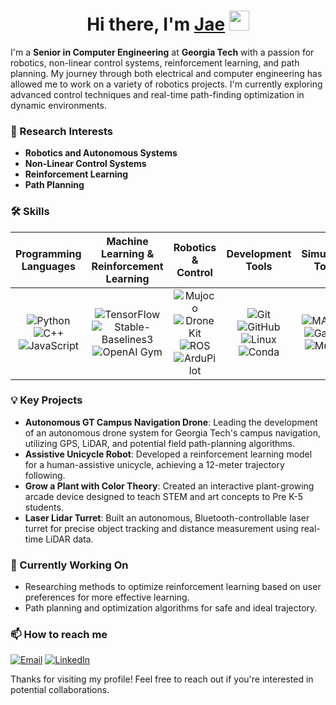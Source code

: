 <h1 align="center">Hi there, I'm <a href="https://www.blackcater.win/" target="_blank">Jae</a> <img
src="https://github.com/blackcater/blackcater/raw/main/images/Hi.gif" height="32" /></h1>

I'm a **Senior in Computer Engineering** at **Georgia Tech** with a passion for robotics, non-linear control systems, reinforcement learning, and path planning. My journey through both electrical and computer engineering has allowed me to work on a variety of robotics projects. I'm currently exploring advanced control techniques and real-time path-finding optimization in dynamic environments.

### 🎯 Research Interests
- **Robotics and Autonomous Systems**
- **Non-Linear Control Systems**
- **Reinforcement Learning**
- **Path Planning**

### 🛠 Skills

| Programming Languages | Machine Learning & Reinforcement Learning | Robotics & Control | Development Tools | Simulation Tools | Circuit Design & Modeling |
| :-------------------: | :---------------------------------------: | :---------------: | :---------------: | :--------------: | :-----------------------: |
| ![Python](https://img.shields.io/badge/-Python-3776AB?style=flat&logo=python&logoColor=white) ![C++](https://img.shields.io/badge/-C++-00599C?style=flat&logo=c%2B%2B&logoColor=white) ![JavaScript](https://img.shields.io/badge/-JavaScript-F7DF1E?style=flat&logo=javascript&logoColor=black) | ![TensorFlow](https://img.shields.io/badge/-TensorFlow-FF6F00?style=flat&logo=TensorFlow&logoColor=white) ![Stable-Baselines3](https://img.shields.io/badge/-Stable--Baselines3-00A3E0?style=flat) ![OpenAI Gym](https://img.shields.io/badge/-OpenAI%20Gym-0081CB?style=flat) | ![Mujoco](https://img.shields.io/badge/-Mujoco-000000?style=flat) ![DroneKit](https://img.shields.io/badge/-DroneKit-FF4500?style=flat) ![ROS](https://img.shields.io/badge/-ROS-22314E?style=flat&logo=ros&logoColor=white) ![ArduPilot](https://img.shields.io/badge/-ArduPilot-00979D?style=flat&logo=ArduPilot) | ![Git](https://img.shields.io/badge/-Git-F05032?style=flat&logo=git&logoColor=white) ![GitHub](https://img.shields.io/badge/-GitHub-181717?style=flat&logo=github) ![Linux](https://img.shields.io/badge/-Linux-FCC624?style=flat&logo=linux&logoColor=black) ![Conda](https://img.shields.io/badge/-Conda-44A833?style=flat&logo=anaconda&logoColor=white) | ![MATLAB](https://img.shields.io/badge/-MATLAB-0076A8?style=flat&logo=MathWorks) ![Gazebo](https://img.shields.io/badge/-Gazebo-9E9E9E?style=flat) ![Mujoco](https://img.shields.io/badge/-Mujoco-000000?style=flat) | ![CTS Microwave Studio](https://img.shields.io/badge/-CST%20Microwave%20Studio-00599C?style=flat) ![ADS](https://img.shields.io/badge/-ADS-007396?style=flat) |

### 💡 Key Projects
- **Autonomous GT Campus Navigation Drone**: Leading the development of an autonomous drone system for Georgia Tech's campus navigation, utilizing GPS, LiDAR, and potential field path-planning algorithms.
- **Assistive Unicycle Robot**: Developed a reinforcement learning model for a human-assistive unicycle, achieving a 12-meter trajectory following.
- **Grow a Plant with Color Theory**: Created an interactive plant-growing arcade device designed to teach STEM and art concepts to Pre K-5 students.
- **Laser Lidar Turret**: Built an autonomous, Bluetooth-controllable laser turret for precise object tracking and distance measurement using real-time LiDAR data.

### 🌱 Currently Working On
- Researching methods to optimize reinforcement learning based on user preferences for more effective learning.
- Path planning and optimization algorithms for safe and ideal trajectory.

### 📫 How to reach me

[![Email](https://img.shields.io/badge/Email-hpark459%40gatech.edu-red)](mailto:hpark459@gatech.edu)
[![LinkedIn](https://img.shields.io/badge/LinkedIn-Hyeonjae%20Park-blue)](https://www.linkedin.com/in/hyeonjae-park)

Thanks for visiting my profile! Feel free to reach out if you're interested in potential collaborations.







<!--
**jaep99/jaep99** is a ✨ _special_ ✨ repository because its `README.md` (this file) appears on your GitHub profile.

Here are some ideas to get you started:

- 🔭 I’m currently working on ...
- 🌱 I’m currently learning ...
- 👯 I’m looking to collaborate on ...
- 🤔 I’m looking for help with ...
- 💬 Ask me about ...
- 📫 How to reach me: ...
- 😄 Pronouns: ...
- ⚡ Fun fact: ...
-->
